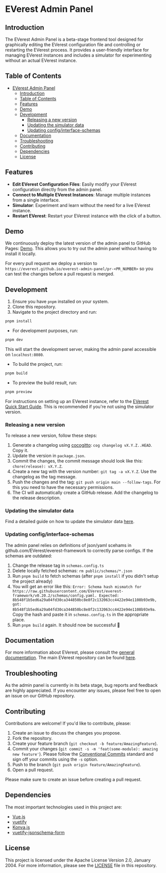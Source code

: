 # EVerest Admin Panel

## Introduction

The EVerest Admin Panel is a beta-stage frontend tool designed for graphically
editing the EVerest configuration file and controlling or restarting the
EVerest process.
It provides a user-friendly interface for managing EVerest instances and
includes a simulator for experimenting without an actual EVerest instance.

## Table of Contents

- [EVerest Admin Panel](#everest-admin-panel)
  - [Introduction](#introduction)
  - [Table of Contents](#table-of-contents)
  - [Features](#features)
  - [Demo](#demo)
  - [Development](#development)
    - [Releasing a new version](#releasing-a-new-version)
    - [Updating the simulator data](#updating-the-simulator-data)
    - [Updating config/interface-schemas](#updating-configinterface-schemas)
  - [Documentation](#documentation)
  - [Troubleshooting](#troubleshooting)
  - [Contributing](#contributing)
  - [Dependencies](#dependencies)
  - [License](#license)

## Features

- **Edit EVerest Configuration Files**: Easily modify your EVerest
  configuration directly from the admin panel.
- **Connect to Multiple EVerest Instances**: Manage multiple instances from a
  single interface.
- **Simulator**: Experiment and learn without the need for a live EVerest
  instance.
- **Restart EVerest**: Restart your EVerest instance with the click of a
  button.

## Demo

We continuously deploy the latest version of the admin panel to
GitHub Pages: [Demo](https://everest.github.io/everest-admin-panel/main).
This allows you to try out the admin panel without having to install it
locally.

For every pull request we deploy a version to
`https://everest.github.io/everest-admin-panel/pr-<PR_NUMBER>` so you can test
the changes before a pull request is merged.

## Development

1. Ensure you have `pnpm` installed on your system.
2. Clone this repository.
3. Navigate to the project directory and run:

```bash
pnpm install
```

- For development purposes, run:

```bash
pnpm dev
```

This will start the development server, making the admin panel accessible on
`localhost:8080`.

- To build the project, run:

```bash
pnpm build
```

- To preview the build result, run:

```bash
pnpm preview
```

For instructions on setting up an EVerest instance, refer to the
[EVerest Quick Start Guide](https://everest.github.io/nightly/general/03_quick_start_guide.html).
This is recommended if you're not using the simulator version.

### Releasing a new version

To release a new version, follow these steps:

1. Generate a changelog using [cocogitto](https://github.com/cocogitto/cocogitto): `cog changelog vX.Y.Z..HEAD`. Copy it.
2. Update the version in `package.json`.
3. Commit the changes, the commit message should look like this: `chore(release): vX.Y.Z`.
4. Create a new tag with the version number: `git tag -a vX.Y.Z`. Use the changelog as the tag message.
5. Push the changes and the tag: `git push origin main --follow-tags`. For this you need to have the necessary permissions.
6. The CI will automatically create a GitHub release. Add the changelog to the release description.

### Updating the simulator data

Find a detailed guide on how to update the simulator data [here](src/modules/evbc/simulator-sample-data/README.md).

### Updating config/interface-schemas

The admin panel relies on definitions of json/yaml scehams in github.com/EVerest/everest-framework to correctly parse configs. If the schemas are outdated:

1. Change the release tag in `schemas.config.ts`
2. Delete locally fetched schemas: `rm public/schemas/*.json`
3. Run `pnpm build` to fetch schemas (after `pnpm install` if you didn't setup the project already)
4. You will get an error like this: `Error: Schema hash mismatch for https://raw.githubusercontent.com/EVerest/everest-framework/v0.20.2/schemas/config.yaml. Expected: 8b548f1b5ed6a29a04fd30ca344850bc8e8f2c132063cc4422e94e1108b93e9b, got: 8b548f1b5ed6a29a04fd30ca344850bc8e8f2c132063cc4422e94e1108b93e9a`. Copy the hash and paste it in `schemas.config.ts` in the appropriate place.
5. Run `pnpm build` again. It should now be successful 🎉

## Documentation

For more information about EVerest, please consult the
[general documentation](https://everest.github.io/nightly/).
The main EVerest repository can be found
[here](https://github.com/EVerest/everest).

## Troubleshooting

As the admin panel is currently in its beta stage, bug reports and feedback
are highly appreciated. If you encounter any issues, please feel free to open
an issue on our GitHub repository.

## Contributing

Contributions are welcome! If you'd like to contribute, please:

1. Create an issue to discuss the changes you propose.
2. Fork the repository.
3. Create your feature branch (`git checkout -b feature/AmazingFeature`).
4. Commit your changes (`git commit -s -m 'feat(some-module): amazing new
   feature'`). Please follow the
   [Conventional Commits](https://www.conventionalcommits.org/en/v1.0.0/)
   standard and sign off your commits using the `-s` option.
5. Push to the branch (`git push origin feature/AmazingFeature`).
6. Open a pull request.

Please make sure to create an issue before creating a pull request.

## Dependencies

The most important technologies used in this project are:

- [Vue.js](https://vuejs.org/)
- [vuetify](https://vuetifyjs.com/)
- [Konva.js](https://konvajs.org)
- [vuetify-jsonschema-form](https://github.com/koumoul-dev/vuetify-jsonschema-form)

## License

This project is licensed under the Apache License Version 2.0, January 2004.
For more information, please see the
[LICENSE](https://github.com/EVerest/everest-admin-panel/blob/main/LICENSE)
file in this repository.
